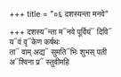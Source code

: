 +++
title = "०६ दशस्यन्ता मनवे"

+++
दशस्य᳓न्ता म᳓नवे पूर्वियं᳓ दिवि᳓  
य᳓वं वृ᳓केण कर्षथः  
ता᳓ वाम् अद्य᳓ सुमति᳓भिः शुभस् पती  
अ᳓श्विना प्र᳓ स्तुवीमहि